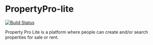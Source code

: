 # PropertyPro-lite
[![Build Status](https://travis-ci.com/theboringdude/PropertyPro-lite.svg?branch=master)](https://travis-ci.com/theboringdude/PropertyPro-lite)

Property Pro Lite is a platform where people can create and/or search properties for sale or rent.
